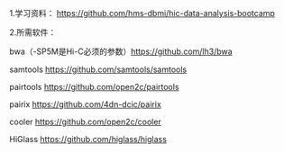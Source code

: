 1.学习资料： https://github.com/hms-dbmi/hic-data-analysis-bootcamp

2.所需软件：

bwa（-SP5M是Hi-C必须的参数）https://github.com/lh3/bwa

samtools https://github.com/samtools/samtools
           
pairtools https://github.com/open2c/pairtools
           
pairix https://github.com/4dn-dcic/pairix
           
cooler https://github.com/open2c/cooler

HiGlass https://github.com/higlass/higlass
